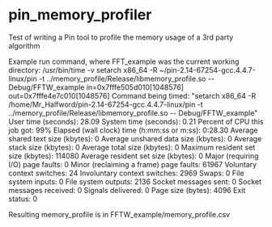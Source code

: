 pin_memory_profiler
===================

Test of writing a Pin tool to profile the memory usage of a 3rd party algorithm

Example run command, where FFT_example was the current working directory:
/usr/bin/time -v setarch x86_64 -R ~/pin-2.14-67254-gcc.4.4.7-linux/pin -t ../memory_profile/Release/libmemory_profile.so -- Debug/FFTW_example
in=0x7fffe505d010[1048576] out=0x7fffe4e7c010[1048576]
	Command being timed: "setarch x86_64 -R /home/Mr_Halfword/pin-2.14-67254-gcc.4.4.7-linux/pin -t ../memory_profile/Release/libmemory_profile.so -- Debug/FFTW_example"
	User time (seconds): 28.09
	System time (seconds): 0.21
	Percent of CPU this job got: 99%
	Elapsed (wall clock) time (h:mm:ss or m:ss): 0:28.30
	Average shared text size (kbytes): 0
	Average unshared data size (kbytes): 0
	Average stack size (kbytes): 0
	Average total size (kbytes): 0
	Maximum resident set size (kbytes): 114080
	Average resident set size (kbytes): 0
	Major (requiring I/O) page faults: 0
	Minor (reclaiming a frame) page faults: 61967
	Voluntary context switches: 24
	Involuntary context switches: 2969
	Swaps: 0
	File system inputs: 0
	File system outputs: 2136
	Socket messages sent: 0
	Socket messages received: 0
	Signals delivered: 0
	Page size (bytes): 4096
	Exit status: 0

Resulting memory_profile is in FFTW_example/memory_profile.csv 

